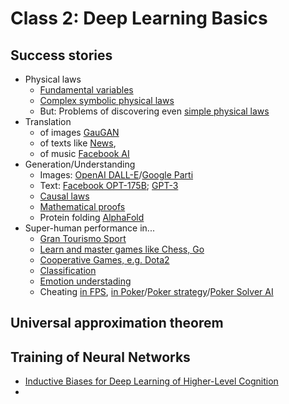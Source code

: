 # Class 2: Deep Learning Basics

## Success stories
- Physical laws
  - [Fundamental variables](https://www.nature.com/articles/s43588-022-00281-6)
  - [Complex symbolic physical laws](https://www.science.org/doi/10.1126/sciadv.aay2631)
  - But: Problems of discovering even [simple physical laws](https://www.frontiersin.org/articles/10.3389/frai.2020.00025/full)
- Translation
  - of images [GauGAN](http://gaugan.org/gaugan2/)
  - of texts like [News](https://www.nature.com/articles/s41467-020-18073-9), 
  - of music [Facebook AI](https://ai.facebook.com/research/publications/a-universal-music-translation-network)
- Generation/Understanding
  - Images: [OpenAI DALL-E](https://openai.com/dall-e-2/)/[Google Parti](https://parti.research.google/)
  - Text: [Facebook OPT-175B](https://ai.facebook.com/blog/opt-175b-large-language-model-applications/); [GPT-3](https://openai.com/blog/gpt-3-apps/)
  - [Causal laws](https://proceedings.neurips.cc/paper/2020/hash/6822951732be44edf818dc5a97d32ca6-Abstract.html)
  - [Mathematical proofs](https://www.nature.com/articles/s41586-021-04086-x)
  - Protein folding [AlphaFold](https://www.deepmind.com/blog/alphafold-reveals-the-structure-of-the-protein-universe)
- Super-human performance in...
  - [Gran Tourismo Sport](https://arxiv.org/abs/2008.07971)
  - [Learn and master games like Chess, Go](https://www.deepmind.com/blog/muzero-mastering-go-chess-shogi-and-atari-without-rules)
  - [Cooperative Games, e.g. Dota2](https://openai.com/five/)
  - [Classification]()
  - [Emotion understading]()
  - Cheating [in FPS](https://thenextweb.com/news/new-ml-console-cheat-ai-aim-assist), [in Poker](https://www.nytimes.com/2022/01/18/magazine/ai-technology-poker.html)/[Poker strategy](https://www.science.org/doi/10.1126/science.1259433)/[Poker Solver AI](https://www.piosolver.com/)

## Universal approximation theorem

## Training of Neural Networks

- [Inductive Biases for Deep Learning of Higher-Level Cognition](https://arxiv.org/abs/2011.15091)
- 
